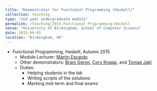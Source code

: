 ```yaml
---
title: "Deomnstrator for Functional Programming (Haskell)"
collection: teaching
type: "2nd year undergraduate module"
permalink: /teaching/2015-Functional Programming-Haskell
venue: "University of Birmingham, School of Computer Science"
date: 2015-09-01
location: "Birmingham, UK"
---
```


* Functional Programming, Haskell, Autumn 2015
   * Module Lecturer: [Martin Escardo](http://www.cs.bham.ac.uk/~mhe/) 
   * Other demonstrators: [Bram Geron](https://bram.xyz/blog/), [Cory Knapp](http://www.cs.bham.ac.uk/~cmk497/), and [Tomas Jakl](http://kam.mff.cuni.cz/~jaklt/)
   * Duties:
     * Helping students in the lab
     * Writing scripts of the solutions
     * Marking mid-term and final exams 
